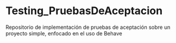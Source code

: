 # Testing_PruebasDeAceptacion
Repositorio de implementación de pruebas de aceptación sobre un proyecto simple, enfocado en el uso de Behave
